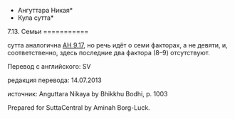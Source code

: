 * Ангуттара Никая*
* Кула сутта*

7\.13\. Семьи
\=\=\=\=\=\=\=\=\=\=\=

сутта аналогична [АН 9\.17](/an9\.17/ru/sv), но речь идёт о семи факторах, а не девяти, и, соответственно, здесь последние два фактора \(8–9\) отсутствуют\.

Перевод с английского: SV

редакция перевода: 14\.07\.2013

источник: Anguttara Nikaya by Bhikkhu Bodhi, p\. 1003

Prepared for SuttaCentral by Aminah Borg\-Luck\.